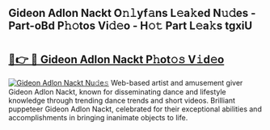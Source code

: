 ## Gideon Adlon Nackt O𝚗𝚕yf𝚊ns L𝚎a𝚔ed N𝚞𝚍es - Part-oBd P𝚑𝚘tos Vi𝚍𝚎o - H𝚘𝚝 Part L𝚎a𝚔s tgxiU

# <h2><a href="http://kf5bq1.oniu.top/?m=Gideon+Adlon+Nackt">🔗👉 🔴 Gideon Adlon Nackt P𝚑ot𝚘𝚜 V𝚒d𝚎o</a></h2>

[![Gideon Adlon Nackt Nu𝚍e𝚜](https://i.imgur.com/0qMVB7G.gif)](http://kf5bq1.oniu.top/?m=Gideon+Adlon+Nackt)
Web-based artist and amusement giver Gideon Adlon Nackt, known for disseminating dance and lifestyle knowledge through trending dance trends and short videos. Brilliant puppeteer Gideon Adlon Nackt, celebrated for their exceptional abilities and accomplishments in bringing inanimate objects to life.  
